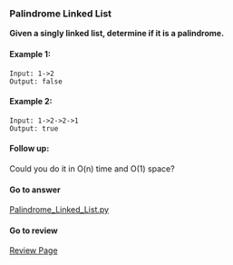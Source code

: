 ### Palindrome Linked List

**Given a singly linked list, determine if it is a palindrome.**

#### Example 1:

```
Input: 1->2
Output: false
```

#### Example 2:

```
Input: 1->2->2->1
Output: true
```

#### Follow up:

Could you do it in O(n) time and O(1) space?

####  Go to answer

[Palindrome_Linked_List.py](https://github.com/Kelv1nYu/LeetCode_Practices/blob/master/Code/Palindrome_Linked_List.py)

#### Go to review

[Review Page](https://github.com/Kelv1nYu/LeetCode_Practices/blob/master/Review/Palindrome_Linked_List.md)